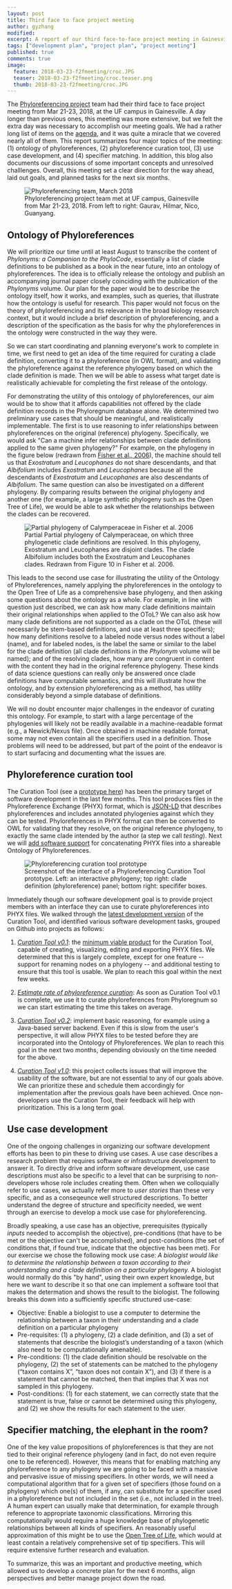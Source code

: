 ```yaml
---
layout: post
title: Third face to face project meeting
author: gyzhang
modified:
excerpt: A report of our third face-to-face project meeting in Gainesville from Mar 21-23, 2018.
tags: ["development plan", "project plan", "project meeting"]
published: true
comments: true
image:
  feature: 2018-03-23-f2fmeeting/croc.JPG
  teaser: 2018-03-23-f2fmeeting/croc.teaser.png
  thumb: 2018-03-23-f2fmeeting/croc.JPG
---
```



The [Phyloreferencing project] team had their third face to face project meeting from Mar 21-23, 2018, at the UF campus in Gainesville. A day longer than previous ones, this meeting was more extensive, but we felt the extra day was necessary to accomplish our meeting goals. We had a rather long list of items on the [agenda], and it was quite a miracle that we covered nearly all of them. This report summarizes four major topics of the meeting: (1) ontology of phyloreferences, (2) phyloreference curation tool, (3) use case development, and (4) specifier matching. In addition, this blog also documents our discussions of some important concepts and unresolved challlenges. Overall, this meeting set a clear direction for the way ahead, laid out goals, and planned tasks for the next six months.

<figure>
  <img src="{{site.url}}//images/2018-03-23-f2fmeeting/phyloref.group.2018.03.JPG" alt="Phyloreferencing team, March 2018"/>
  <figcaption>Phyloreferencing project team met at UF campus, Gainesville from Mar 21-23, 2018. From left to right: Gaurav, Hilmar, Nico, Guanyang. </figcaption>
</figure>

## Ontology of Phyloreferences
We will prioritize our time until at least August to transcribe the content of *Phylonyms: a Companion to the PhyloCode*, essentially a list of clade definitions to be published as a book in the near future, into an ontology of phyloreferences. The idea is to officially release the ontology and publish an accompanying journal paper closely coinciding with the publication of the *Phylonyms* volume. Our plan for the paper would be to describe the ontology itself, how it works, and examples, such as queries, that illustrate how the ontology is useful for research. This paper would not focus on the theory of phyloreferencing and its relevance in the broad biology research context, but it would include a brief description of phyloreferencing, and a description of the specification as the basis for why the phyloreferences in the ontology were constructed in the way they were.

So we can start coordinating and planning everyone's work to complete in time, we first need to get an idea of the time required for curating a clade definition, converting it to a phyloreference (in OWL format), and validating the phyloreference against the reference phylogeny based on which the clade definition is made. Then we will be able to assess what target date is realistically achievable for completing the first release of the ontology.

For demonstrating the utility of this ontology of phyloreferences, our aim would be to show that it affords capabilities not offered by the clade definition records in the Phyloregnum database alone. We determined two preliminary use cases that should be meaningful, and realistically implementable. The first is to use reasoning to infer relationships between phyloreferences on the original (reference) phylogeny. Specifically, we would ask "Can a machine infer relationships between clade definitions applied to the same given phylogeny?" For example, on the phylogeny in the figure below (redrawn from [Fisher et al., 2006]), the machine should tell us that *Exostratum* and *Leucophanes* do not share descendants, and that *Albifolium* includes *Exostratum* and *Leucophanes* because all the descendants of *Exostratum* and *Leucophanes* are also descendants of *Albifolium*. The same question can also be investigated on a different phylogeny. By comparing results between the original phylogeny and another one (for example, a large synthetic phylogeny such as the Open Tree of Life), we would be able to ask whether the relationships between the clades can be recovered.

<figure>
  <img src="{{site.url}}//images/2018-03-23-f2fmeeting/Fisher_phylogeny.png" alt="Partial phylogeny of Calymperaceae in Fisher et al. 2006"/>
  <figcaption>Partial Partial phylogeny of Calymperaceae, on which three phylogenetic clade definitions are resolved. In this phylogeny, Exostratum and Leucophanes are disjoint clades. The clade Albifolium includes both the Exostratum and Leucophanes clades. Redrawn from Figure 10 in Fisher et al. 2006. </figcaption>
</figure>

This leads to the second use case for illustrating the utility of the Ontology of Phyloreferences, namely applying the phyloreferences in the ontology to the Open Tree of Life as a comprehensive base phylogeny, and then asking some questions about the ontology as a whole. For example, in line with question just described, we can ask how many clade definitions maintain their original relationships when applied to the OToL? We can also ask how many clade definitions are not supported as a clade on the OToL (these will necessarily be stem-based definitions, and use at least three specifiers); how many definitions resolve to a labeled node versus nodes without a label (name), and for labeled nodes, is the label the same or similar to the label for the clade definition (all clade definitions in the *Phylonym* volume will be named); and of the resolving clades, how many are congruent in content with the content they had in the original reference phylogeny. These kinds of data science questions can really only be answered once clade definitions have computable semantics, and this will illustrate how the ontology, and by extension phyloreferencing as a method, has utility considerably beyond a simple database of definitions.

We will no doubt encounter major challenges in the endeavor of curating this ontology. For example, to start with a large percentage of the phylogenies will likely not be readily available in a machine-readable format (e.g., a Newick/Nexus file). Once obtained in machine readable format, some may not even contain all the specifiers used in a definition. Those problems will need to be addressed, but part of the point of the endeavor is to start surfacing and documenting what the issues are.

## Phyloreference curation tool

The Curation Tool (see a [prototype here]) has been the primary target of software development in the last few months. This tool produces files in the Phyloreference Exchange (PHYX) format, which is [JSON-LD] that describes phyloreferences and includes annotated phylogenies against which they can be tested. Phyloreferences in PHYX format can then be converted to OWL for validating that they resolve, on the original reference phylogeny, to exactly the same clade intended by the author (a step we call _testing_). Next we will [add software support] for concatenating PHYX files into a shareable Ontology of Phyloreferences.

<figure>
  <img src="{{site.url}}//images/2018-03-23-f2fmeeting/curation.tool.prototype.png" alt="Phyloreferencing curation tool prototype"/>
  <figcaption>Screenshot of the interface of a Phyloreferencing Curation Tool prototype. Left: an interactive phylogeny; top right: clade definition (phyloreference) panel; bottom right: specififer boxes. </figcaption>
</figure>

Immediately though our software development goal is to provide project members with an interface they can use to curate phyloreferences into PHYX files. We walked through the [latest development version] of the Curation Tool, and identified various software development tasks, grouped on Github into projects as follows:

1. *[Curation Tool v0.1]*: the [minimum viable product] for the Curation Tool, capable of creating, visualizing, editing and exporting PHYX files. We determined that this is largely complete, except for one feature -- support for renaming nodes on a phylogeny -- and additional testing to ensure that this tool is usable. We plan to reach this goal within the next few weeks.

2. *[Estimate rate of phyloreference curation]*: As soon as Curation Tool v0.1 is complete, we use it to curate phyloreferences from Phyloregnum so we can start estimating the time this takes on average.

3. *[Curation Tool v0.2]*: implement basic reasoning, for example using a Java-based server backend. Even if this is slow from the user's perspective, it will allow PHYX files to be tested before they are incorporated into the Ontology of Phyloreferences. We plan to reach this goal in the next two months, depending obviously on the time needed for the above.

4. *[Curation Tool v1.0]*: this project collects issues that will improve the usability of the software, but are not essential to any of our goals above. We can prioritize these and schedule them accordingly for implementation after the previous goals have been achieved. Once non-developers use the Curation Tool, their feedback will help with prioritization. This is a long term goal.

## Use case development
One of the ongoing challenges in organizing our software development efforts has been to pin these to driving use cases. A use case describes a research problem that requires software or infrastructure development to answer it. To directly drive and inform software development, use case descriptions must also be specific to a level that can be surprising to non-developers whose role includes creating them. Often when we colloquially refer to use cases, we actually refer more to _user stories_ than these very specific, and as a conseqeunce well structured descriptions. To better understand the degree of structure and specificity needed, we went through an exercise to develop a mock use case for phyloreferencing.

Broadly speaking, a use case has an objective, prerequisites (typically _inputs_ needed to accomplish the objective), pre-conditions (that have to be met or the objective can't be accomplished), and post-conditions (the set of conditions that, if found true, indicate that the objective has been met).  For our exercise we chose the following mock use case: _A biologist would like to determine the relationship between a taxon according to their understanding and a clade definition on a particular phylogeny._ A biologist would normally do this "by hand", using their own expert knowledge, but here we want to describe it so that one can implement a software tool that makes the determation and shows the result to the biologist. The following breaks this down into a sufficiently specific structured use-case:

* Objective: Enable a biologist to use a computer to determine the relationship between a taxon in their understanding and a clade definition on a particular phylogeny
* Pre-requisites: (1) a phylogeny, (2) a clade definition, and (3) a set of statements that describe the biologist’s understanding of a taxon (which also need to be computationally amenable). 
* Pre-conditions: (1) the clade definition should be resolvable on the phylogeny, (2) the set of statements can be matched to the phylogeny (“taxon contains X”, “taxon does not contain X”), and (3) if there is a statement that cannot be matched, then that implies that X was not sampled in this phylogeny. 
* Post-conditions: (1) for each statement, we can correctly state that the statement is true, false or cannot be determined using this phylogeny, and (2) we show the results for each statement to the user.

## Specifier matching, the elephant in the room?
One of the key value propositions of phyloreferences is that they are not tied to their original reference phylogeny (and in fact, do not even require one to be referenced). However, this means that for enabling matching any phyloreference to any phylogeny we are going to be faced with a massive and pervasive issue of missing specifiers. In other words, we will need a computational algorithm that for a given set of specifiers (those found on a phylogeny) which one(s) of them, if any, can substitute for a specifier used in a phyloreference but not included in the set (i.e., not included in the tree). A human expert can usually make that determination, for example through reference to appropriate taxonomic classifications. Mirroring this computationally would require a huge knowledge base of phylogenetic relationships between all kinds of specifiers. An reasonably useful approximation of this might be to use the [Open Tree of Life], which would at least contain a relatively comprehensive set of tip specifiers. This will require extensive further research and evaluation.

To summarize, this was an important and productive meeting, which allowed us to develop a concrete plan for the next 6 months, align perspectives and better manage project down the road.

[agenda]: https://github.com/phyloref/organization/wiki/Third-Face-to-Face-Meeting
[Phyloreferencing project]: https://www.nsf.gov/awardsearch/showAward?AWD_ID=1458604
[prototype here]: http://www.phyloref.org/curation-tool/
[Open Tree of Life]: http://www.opentreeoflife.org
[recent manuscript]: https://doi.org/10.1101/233973
[JSON-LD]: https://en.wikipedia.org/wiki/JSON-LD
[ontology of phyloreferences]: https://github.com/phyloref/curation-workflow/
[add software support]: https://github.com/phyloref/curation-workflow/projects/3
[latest development version]: http://www.ggvaidya.com/curation-tool/
[Curation Tool v0.1]: https://github.com/phyloref/curation-tool/projects/1
[minimum viable product]: https://en.wikipedia.org/wiki/Minimum_viable_product
[Estimate rate of phyloreference curation]: https://github.com/phyloref/curation-tool/projects/4
[Curation Tool v0.2]: https://github.com/phyloref/curation-tool/projects/2
[Curation Tool v1.0]: https://github.com/phyloref/curation-tool/projects/3
[OWL (Web Ontology Language)]: https://en.wikipedia.org/wiki/Web_Ontology_Language
[Fisher et al., 2006]: http://www.bioone.org/doi/abs/10.1639/0007-2745%282007%29110%5B46%3APOTCWA%5D2.0.CO%3B2
